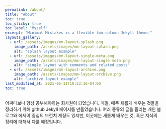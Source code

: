 ```yaml
---
permalink: /about/
title: "About"
toc: true
toc_sticky: true
toc_label: "Myself"
excerpt: "Minimal Mistakes is a flexible two-column Jekyll theme."
layouts_gallery:
  - url: /assets/images/mm-layout-splash.png
    image_path: /assets/images/mm-layout-splash.png
    alt: "splash layout example"
  - url: /assets/images/mm-layout-single-meta.png
    image_path: /assets/images/mm-layout-single-meta.png
    alt: "single layout with comments and related posts"
  - url: /assets/images/mm-layout-archive.png
    image_path: /assets/images/mm-layout-archive.png
    alt: "archive layout example"
last_modified_at: 2021-05-11T10:23:16-04:00
toc: true
---
```


어쩌다보니 항상 공부해야하는 회사원이 되었습니다. 
매일, 매주 새롭게 배우는 것들을 정리하기 위해 github Jekyll 페이지를 만들었습니다.
여러 종류의 글을 올리는 개인 블로그와 에세이 중심의 브런치 계정도 있지만,
이곳에는 새롭게 배우는 것, 혹은 지식의 정리에 대해서 다룰 예정입니다.
